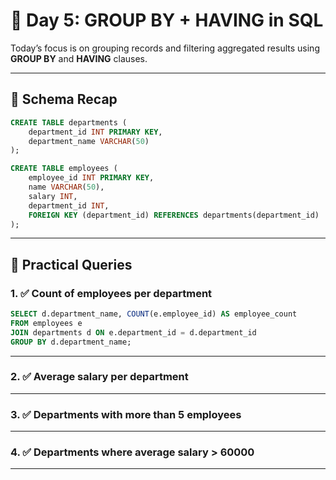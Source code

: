 # 📅 Day 5: GROUP BY + HAVING in SQL

Today’s focus is on grouping records and filtering aggregated results using **GROUP BY** and **HAVING** clauses.

---

## 🧱 Schema Recap

```sql
CREATE TABLE departments (
    department_id INT PRIMARY KEY,
    department_name VARCHAR(50)
);

CREATE TABLE employees (
    employee_id INT PRIMARY KEY,
    name VARCHAR(50),
    salary INT,
    department_id INT,
    FOREIGN KEY (department_id) REFERENCES departments(department_id)
);
```

---

## 🔢 Practical Queries

### 1. ✅ Count of employees per department

```sql
SELECT d.department_name, COUNT(e.employee_id) AS employee_count
FROM employees e
JOIN departments d ON e.department_id = d.department_id
GROUP BY d.department_name;
```

---

### 2. ✅ Average salary per department


---

### 3. ✅ Departments with more than 5 employees


---

### 4. ✅ Departments where average salary > 60000


---